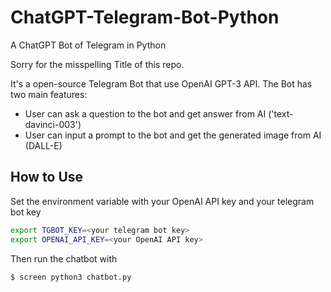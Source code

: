 # ChatGPT-Telegram-Bot-Python
A ChatGPT Bot of Telegram in Python

Sorry for the misspelling Title of this repo. 

It's a open-source Telegram Bot that use OpenAI GPT-3 API. The Bot has two main features:
* User can ask a question to the bot and get answer from AI ('text-davinci-003')
* User can input a prompt to the bot and get the generated image from AI (DALL-E)

## How to Use

Set the environment variable with your OpenAI API key and your telegram bot key
```bash
export TGBOT_KEY=<your telegram bot key>
export OPENAI_API_KEY=<your OpenAI API key>
```

Then run the chatbot with
```bash
$ screen python3 chatbot.py
```
